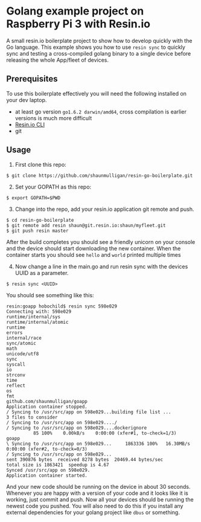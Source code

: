 # Golang example project on Raspberry Pi 3 with Resin.io

A small resin.io boilerplate project to show how to develop quickly with the Go language.
This example shows you how to use `resin sync` to quickly sync and testing a cross-compiled golang binary to a single device before releasing the whole App/fleet of devices.

## Prerequisites
To use this boilerplate effectively you will need the following installed on your dev laptop.
* at least go version `go1.6.2 darwin/amd64`, cross compilation is earlier versions is much more difficult
* [Resin.io CLI](http://docs.resin.io/tools/cli/)
* git

## Usage

1. First clone this repo:
```
$ git clone https://github.com/shaunmulligan/resin-go-boilerplate.git
```
2. Set your GOPATH as this repo:
```
$ export GOPATH=$PWD
```
3. Change into the repo, add your resin.io application git remote and push.
```
$ cd resin-go-boilerplate
$ git remote add resin shaun@git.resin.io:shaun/myfleet.git
$ git push resin master
```
After the build completes you should see a friendly unicorn on your console and the device should start downloading the new container. When the container starts you should see `hello` and `world` printed multiple times

4. Now change a line in the main.go and run resin sync with the devices UUID as a parameter.
```
$ resin sync <UUID>
```
You should see something like this:
```
resin:goapp hobochild$ resin sync 598e029
Connecting with: 598e029
runtime/internal/sys
runtime/internal/atomic
runtime
errors
internal/race
sync/atomic
math
unicode/utf8
sync
syscall
io
strconv
time
reflect
os
fmt
github.com/shaunmulligan/goapp
Application container stopped.
/ Syncing to /usr/src/app on 598e029...building file list ...
3 files to consider
/ Syncing to /usr/src/app on 598e029..../
/ Syncing to /usr/src/app on 598e029....dockerignore
          85 100%    0.00kB/s    0:00:00 (xfer#1, to-check=1/3)
goapp
\ Syncing to /usr/src/app on 598e029...     1863336 100%   16.30MB/s    0:00:00 (xfer#2, to-check=0/3)
/ Syncing to /usr/src/app on 598e029...
sent 390876 bytes  received 8278 bytes  20469.44 bytes/sec
total size is 1863421  speedup is 4.67
Synced /usr/src/app on 598e029.
Application container started.
```
And your new code should be running on the device in about 30 seconds. Whenever you are happy with a version of your code and it looks like it is working, just commit and push. Now all your devices should be running the newest code you pushed. You will also need to do this if you install any external dependencies for your golang project like `dbus` or something.
